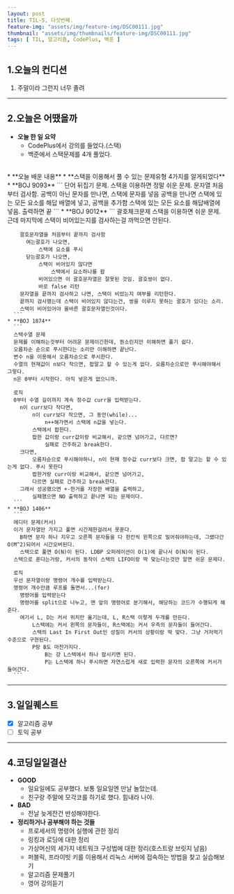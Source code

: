 ```yaml
---
layout: post
title: TIL-5, 다섯번째.
feature-img: "assets/img/feature-img/DSC00111.jpg"
thumbnail: "assets/img/thumbnails/feature-img/DSC00111.jpg"
tags: [ TIL, 알고리즘, CodePlus, 백준 ]
---
```


## 1.오늘의 컨디션
1. 주말이라 그런지 너무 졸려

***

## 2.오늘은 어땠을까
* **오늘 한 일 요약**  
  * CodePlus에서 강의를 들었다.(스택)
  * 백준에서 스택문제를 4개 풀었다.
<br>
* **오늘 배운 내용**  
  * **스택을 이용해서 풀 수 있는 문제유형 4가지를 알게되었다**
    * **BOJ 9093** 
      ```
        단어 뒤집기 문제. 스택을 이용하면 정말 쉬운 문제.
        문자열 처음부터 검사함.
          공백이 아닌 문자를 만나면,
              스택에 문자를 넣음
          공백을 만나면
              스택에 있는 모든 요소를 해답 배열에 넣고, 공백을 추가함
        스택에 있는 모든 요소를 해답배열에 넣음.
        출력하면 끝
      ```
    * **BOJ 9012**
      ```
        괄호체크문제
          스택을 이용하면 쉬운 문제. 근데 마지막에 스택이 비어있는지를 검사하는걸 까먹으면 안된다.

        괄호문자열을 처음부터 끝까지 검사함
          여는괄호가 나오면,
              스택에 요소를 푸시
          닫는괄호가 나오면,
              스택이 비어있지 않다면
                  스택에서 요소하나를 팝
              비어있으면 이 괄호문자열은 잘못된 것임. 괄호쌍이 없다.
              바로 false 리턴
        문자열을 끝까지 검사하고 나면, 스택이 비었는지 여부를 리턴한다.
        끝까지 검사했는데 스택이 비어있지 않다는건, 쌍을 이루지 못하는 괄호가 있다는 소리.
        스택이 비어있어야 올바른 괄호문자열인것이다.
      ```
    * **BOJ 1874**
      ```
      스택수열 문제
      문제를 이해하는것부터 어려운 문제이긴한데, 뭔소린지만 이해하면 풀기 쉽다.
      오름차순 순으로 푸시한다는 소리만 이해하면 끝난다.
      변수 n을 이용해서 오름차순으로 푸시한다.
      수열의 현재값이 n보다 작으면, 팝말고 할 수 있는게 없다. 오름차순으로만 푸시해야해서 그렇다.
      n은 0부터 시작한다. 아직 넣은게 없으니까.

      로직
      0부터 수열 길이까지 계속 정수값 curr을 입력받는다.
        n이 curr보다 작다면,
            n이 curr보다 작으면, 그 동안(while)...
                n++해가면서 스택에 n값을 넣는다.
            스택에서 팝한다.
            팝한 값이랑 curr값이랑 비교해서, 같으면 넘어가고, 다르면?
                실패로 간주하고 break한다.
        크다면,
            오름차순으로 푸시해야하니, n이 현재 정수값 curr보다 크면, 팝 말고는 할 수 있는게 없다. 푸시 못한다
            팝한거랑 curr이랑 비교해서, 같으면 넘어가고,
            다르면 실패로 간주하고 break한다.
        그래서 성공했으면 +-한거를 저장한 배열을 출력하고,
            실패했으면 NO 출력하고 끝나면 되는 문제이다.
      ```
    * **BOJ 1406**
      ```
      에디터 문제(커서)
      이거 문자열만 가지고 풀면 시간제한걸려서 못푼다.
        B하면 문자 하나 지우고 오른쪽 문자들을 다 한칸씩 왼쪽으로 밀어줘야하는데, 그랬다간 O(M^2)되어서 시간오버된다.
        스택으로 풀면 O(N)이 된다. LDBP 오퍼레이션이 O(1)에 끝나서 O(N)이 된다.
      스택으로 푼다는거랑, 커서의 동작이 스택의 LIFO이랑 딱 맞는다는것만 알면 쉬운 문제다.

      로직
      우선 문자열이랑 명령어 개수를 입력받는다.
      명령어 개수만큼 루프를 돌면서...(for)
        명령어를 입력받는다
        명령어를 split으로 나누고, 맨 앞의 명령어로 분기해서, 해당하는 코드가 수행되게 해준다.
        여기서 L, D는 커서 위치만 옮기는데, L, R스택 이렇게 두개를 만든다.
            L스택에는 커서 왼쪽의 문자들이, R스택에는 커서 우측의 문자들이 들어간다.
            스택의 Last In First Out인 성질이 커서의 상황이랑 딱 맞다. 그냥 거저먹기 수준으로 구현된다.
            P랑 B도 마찬가지다.
                B는 걍 L스택에서 하나 팝시키면 된다.
                P는 L스택에 하나 푸시하면 자연스럽게 새로 입력한 문자의 오른쪽에 커서가 들어간다.
      ```

***

## 3.일일퀘스트
  - [x] 알고리즘 공부
  - [ ] 토익 공부

***

## 4.코딩일일결산
* **GOOD**
  * 일요일에도 공부했다. 보통 일요일엔 만날 놀았는데.
  * 친구랑 주말에 모각코를 하기로 했다. 힘내라 나야.
* **BAD**
  * 전날 늦게잔건 반성해야한다.
* **정리하거나 공부해야 하는 것들**
  * 프로세서의 명령어 실행에 관한 정리
  * 링킹과 로딩에 대한 정리
  * 가상머신의 세가지 네트워크 구성법에 대한 정리(호스트랑 브릿지 남음)
  * 퍼블릭, 프라이빗 키를 이용해서 리눅스 서버에 접속하는 방법을 찾고 실습해보기
  * 알고리즘 문제풀기
  * 영어 강의듣기

